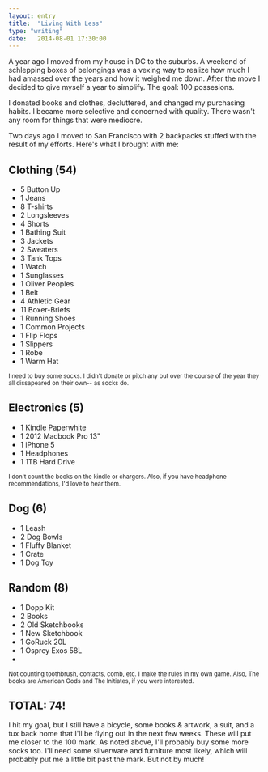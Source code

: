 ```yaml
---
layout: entry
title:  "Living With Less"
type: "writing"
date:   2014-08-01 17:30:00
---
```


<!-- Post specific styles -->
<style>
	
</style>

<!-- Post Content -->
A year ago I moved from my house in DC to the suburbs. A weekend of schlepping boxes of belongings was a vexing way to realize how much I had amassed over the years and how it weighed me down. After the move I decided to give myself a year to simplify. The goal: 100 possesions.

I donated books and clothes, decluttered, and changed my purchasing habits. I became more selective and concerned with quality. There wasn't any room for things that were mediocre. 

Two days ago I moved to San Francisco with 2 backpacks stuffed with the result of my efforts. Here's what I brought with me:

<h2>Clothing (54)</h2>
<ul class="l-col-3">
<li>5 Button Up</li>
<li>1 Jeans</li>
<li>8 T-shirts</li>
<li>2 Longsleeves</li>
<li>4 Shorts</li>
<li>1 Bathing Suit</li>
<li>3 Jackets</li>
<li>2 Sweaters</li>
<li>3 Tank Tops</li>
<li>1 Watch</li>
<li>1 Sunglasses</li>
<li>1 Oliver Peoples</li>
<li>1 Belt</li>
<li>4 Athletic Gear</li>
<li>11 Boxer-Briefs</li>
<li>1 Running Shoes</li>
<li>1 Common Projects</li>
<li>1 Flip Flops</li>
<li>1 Slippers</li>
<li>1 Robe</li>
<li>1 Warm Hat</li>
</ul>
<small>I need to buy some socks. I didn't donate or pitch any but over the course of the year they all dissapeared on their own-- as socks do.</small>

<h2>Electronics (5)</h2>
<ul class="l-col-3">
<li>1 Kindle Paperwhite</li>
<li>1 2012 Macbook Pro 13"</li>
<li>1 iPhone 5</li>
<li>1 Headphones</li>
<li>1 1TB Hard Drive</li>
</ul>
<small>I don't count the books on the kindle or chargers. Also, if you have headphone recommendations, I'd love to hear them.</small>


<h2>Dog (6)</h2>
<ul class="l-col-3">
<li>1 Leash</li>
<li>2 Dog Bowls</li>
<li>1 Fluffy Blanket</li>
<li>1 Crate</li>
<li>1 Dog Toy</li>
</ul>

<h2>Random (8)</h2>
<ul class="l-col-3">
<li>1 Dopp Kit</li>
<li>2 Books</li>
<li>2 Old Sketchbooks</li>
<li>1 New Sketchbook</li>
<li>1 GoRuck 20L</li>
<li>1 Osprey Exos 58L</li>
<li></li>
</ul>
<small>Not counting toothbrush, contacts, comb, etc. I make the rules in my own game. Also, The books are American Gods and The Initiates, if you were interested.</small>

<h2>TOTAL: 74!</h2>

I hit my goal, but I still have a bicycle, some books & artwork, a suit, and a tux back home that I'll be flying out in the next few weeks. These will put me closer to the 100 mark. As noted above, I'll probably buy some more socks too. I'll need some silverware and furniture most likely, which will probably put me a little bit past the mark. But not by much! 

<script src="/js/jquery.color.min.js"></script>
<script type="text/javascript" src="/js/jquery.lettering-0.6.1.min.js"></script>
<!-- Post specific js -->
<script type="text/javascript">
</script>




